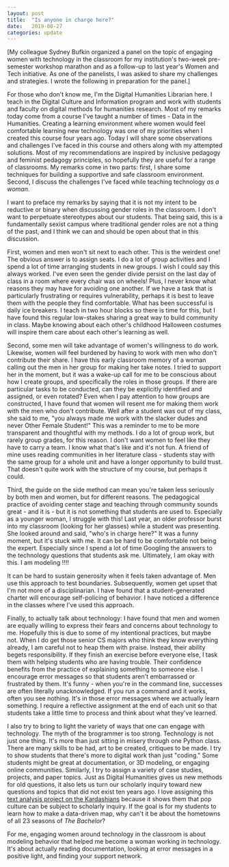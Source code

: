 ```yaml
---
layout: post
title:  "Is anyone in charge here?"
date:   2019-08-27
categories: update
---
```


[My colleague Sydney Bufkin organized a panel on the topic of engaging women with technology in the classroom for my institution's two-week pre-semester workshop marathon and as a follow-up to last year's Women and Tech initiative. As one of the panelists, I was asked to share my challenges and strategies. I wrote the following in preparation for the panel.]

For those who don't know me, I'm the Digital Humanities Librarian here. I teach in the Digital Culture and Information program and work with students and faculty on digital methods for humanities research. Most of my remarks today come from a course I've taught a number of times - Data in the Humanities. Creating a learning environment where women would feel comfortable learning new technology was one of my priorities when I created this course four years ago. Today I will share some observations and challenges I've faced in this course and others along with my attempted solutions. Most of my recommendations are inspired by inclusive pedagogy and feminist pedagogy principles, so hopefully they are useful for a range of classrooms. My remarks come in two parts: first, I share some techniques for building a supportive and safe classroom environment. Second, I discuss the challenges I've faced while teaching technology *as a woman*.  

I want to preface my remarks by saying that it is not my intent to be reductive or binary when discussing gender roles in the classroom. I don't want to perpetuate stereotypes about our students. That being said, this is a fundamentally sexist campus where traditional gender roles are not a thing of the past, and I think we can and should be open about that in this discussion. 

First, women and men won't sit next to each other. This is the weirdest one! The obvious answer is to assign seats. I do a lot of group activities and I spend a lot of time arranging students in new groups. I wish I could say this always worked. I've even seen the gender divide persist on the last day of class in a room where every chair was on wheels! Plus, I never know what reasons they may have for avoiding one another. If we have a task that is particularly frustrating or requires vulnerability, perhaps it is best to leave them with the people they find comfortable. What has been successful is daily ice breakers. I teach in two hour blocks so there is time for this, but I have found this regular low-stakes sharing a great way to build community in class. Maybe knowing about each other's childhood Halloween costumes will inspire them care about each other's learning as well.

Second, some men will take advantage of women's willingness to do work. Likewise, women will feel burdened by having to work with men who don't contribute their share. I have this early classroom memory of a woman calling out the men in her group for making her take notes. I tried to support her in the moment, but it was a wake-up call for me to be conscious about how I create groups, and specifically the roles in those groups. If there are particular tasks to be conducted, can they be explicitly identified and assigned, or even rotated? Even when I pay attention to how groups are constructed, I have found that women will resent me for making them work with the men who don't contribute. Well after a student was out of my class, she said to me, "you always made me work with the slacker dudes and never Other Female Student!" This was a reminder to me to be more transparent and thoughtful with my methods. I do a lot of group work, but rarely group grades, for this reason. I don't want women to feel like they have to carry a team. I know what that's like and it's not fun. A friend of mine uses reading communities in her literature class - students stay with the same group for a whole unit and have a longer opportunity to build trust. That doesn't quite work with the structure of my course, but perhaps it could. 

Third, the guide on the side method can mean you're taken less seriously by both men and women, but for different reasons. The pedagogical practice of avoiding center stage and teaching through community sounds great - and it is - but it is not something that students are used to. Especially as a younger woman, I struggle with this! Last year, an older professor burst into my classroom (looking for her glasses) while a student was presenting. She looked around and said, "who's in charge here?" It was a funny moment, but it's stuck with me. It can be hard to be comfortable not being the expert. Especially since I spend a lot of time Googling the answers to the technology questions that students ask me. Ultimately, I am okay with this. I am modeling !!!!


It can be hard to sustain generosity when it feels taken advantage of. Men use this approach to test boundaries. Subsequently, women get upset that I'm not more of a disciplinarian. I have found that a student-generated charter will encourage self-policing of behavior. I have noticed a difference in the classes where I've used this approach. 

Finally, to actually talk about technology: I have found that men and women are equally willing to express their fears and concerns about technology to me. Hopefully this is due to some of my intentional practices, but maybe not. When I do get those senior CS majors who think they know everything already, I am careful not to heap them with praise. Instead, their ability begets responsibility. If they finish an exercise before everyone else, I task them with helping students who are having trouble. Their confidence benefits from the practice of explaining something to someone else. I encourage error messages so that students aren't embarrassed or frustrated by them. It's funny - when you're in the command line, successes are often literally unacknowledged. If you run a command and it works, often you see nothing. It's in those error messages where we actually learn something. I require a reflective assignment at the end of each unit so that students take a little time to process and think about what they've learned.

I also try to bring to light the variety of ways that one can engage with technology. The myth of the brogrammer is too strong. Technology is not just one thing. It's more than just sitting in misery through one Python class. There are many skills to be had, art to be created, critiques to be made. I try to show students that there's more to digital work than just "coding." Some students might be great at documentation, or 3D modeling, or engaging online communities. Similarly, I try to assign a variety of case studies, projects, and paper topics. Just as Digital Humanities gives us new methods for old questions, it also lets us turn our scholarly inquiry toward new questions and topics that did not exist ten years ago. I love assigning this [text analysis project on the Kardashians](http://dashamerikan.scholarslab.org/) because it shows them that pop culture can be subject to scholarly inquiry. If the goal is for my students to learn how to make a data-driven map, why can't it be about the hometowns of all 23 seasons of *The Bachelor*? 

For me, engaging women around technology in the classroom is about modeling behavior that helped me become a woman working in technology. It's about actually reading documentation, looking at error messages in a positive light, and finding your support network. 
